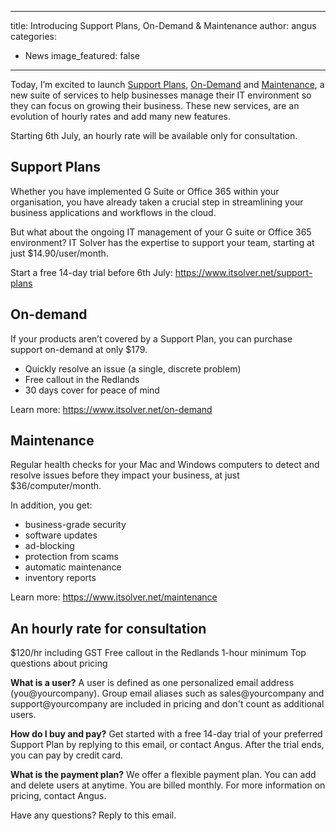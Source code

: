 
---
title: Introducing Support Plans, On-Demand & Maintenance 
author: angus
categories:
- News
image_featured: false
---
Today, I’m excited to launch [Support Plans](https://www.itsolver.net/support-plans), [On-Demand](https://www.itsolver.net/on-demand) and [Maintenance](https://www.itsolver.net/maintenance), a new suite of services to help businesses manage their IT environment so they can focus on growing their business. These new services, are an evolution of hourly rates and add many new features.

Starting 6th July, an hourly rate will be available only for consultation. 

## Support Plans
Whether you have implemented G Suite or Office 365 within your organisation, you have already taken a crucial step in streamlining your business applications and workflows in the cloud.

But what about the ongoing IT management of your G suite or Office 365 environment? IT Solver has the expertise to support your team, starting at just $14.90/user/month. 

Start a free 14-day trial before 6th July: https://www.itsolver.net/support-plans

## On-demand
If your products aren’t covered by a Support Plan, you can purchase support on-demand at only $179.
- Quickly resolve an issue (a single, discrete problem)
- Free callout in the Redlands
- 30 days cover for peace of mind

Learn more: https://www.itsolver.net/on-demand

## Maintenance
Regular health checks for your Mac and Windows computers to detect and resolve issues before they impact your business, at just $36/computer/month.

In addition, you get:
- business-grade security
- software updates
- ad-blocking
- protection from scams
- automatic maintenance
- inventory reports

Learn more: https://www.itsolver.net/maintenance

## An hourly rate for consultation
$120/hr including GST
Free callout in the Redlands
1-hour minimum
Top questions about pricing

**What is a user?**
A user is defined as one personalized email address (you@yourcompany). Group email aliases such as sales@yourcompany and support@yourcompany are included in pricing and don't count as additional users.

**How do I buy and pay?**
Get started with a free 14-day trial of your preferred Support Plan by replying to this email, or contact Angus. After the trial ends, you can pay by credit card.

**What is the payment plan?**
We offer a flexible payment plan. You can add and delete users at anytime. You are billed monthly. For more information on pricing, contact Angus.

Have any questions? Reply to this email.
